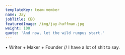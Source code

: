 ```yaml
---
templateKey: team-member
name: Jay
jobTitle: CEO
featuredImage: /img/jay-huffman.jpg
weight: 100
quote: 'And now, let the wild rumpus start.'
---
```

• Writer + Maker + Founder // I have a lot of shit to say.
